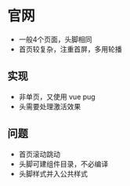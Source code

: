 # 官网

* 一般4个页面，头脚相同
* 首页较复杂，注重首屏，多用轮播

## 实现

* 非单页，又使用 vue pug
* 头需要处理激活效果

## 问题

* 首页滚动跳动
* 头脚可建组件目录，不必编译
* 头脚样式并入公共样式

